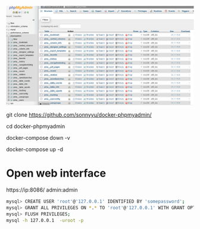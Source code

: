 ![Screenshot](resource/phpadminmysql.png)

git clone https://github.com/sonnyyu/docker-phpmyadmin/

cd docker-phpmyadmin

docker-compose down -v


docker-compose up -d


# Open web interface
https://ip:8086/    admin:admin


```bash
mysql> CREATE USER 'root'@'127.0.0.1' IDENTIFIED BY 'somepassword';
mysql> GRANT ALL PRIVILEGES ON *.* TO 'root'@'127.0.0.1' WITH GRANT OPTION;
mysql> FLUSH PRIVILEGES;
mysql -h 127.0.0.1  -uroot -p
```
